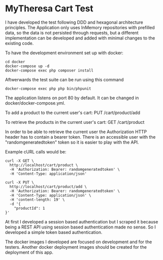 # MyTheresa Cart Test

I have developed the test following DDD and hexagonal architecture principles.
The Application only uses InMemory repositories with prefilled data, so the data 
is not persisted through requests, but a different implementation 
can be developed and added with minimal changes to the existing code.

To have the development environment set up with docker: 
```
cd docker
docker-compose up -d
docker-compose exec php composer install
```

Aftwerwards the test suite can be run using this command
```
docker-compose exec php php bin/phpunit
```

The application listens on port 80 by default. It can be changed in docker/docker-compose.yml.

To add a product to the current user's cart:
PUT /cart/product/add

To retrieve the products in the current user's cart:
GET /cart/product

In order to be able to retrieve the current user the Authorization HTTP header has to contain a bearer token.
There is an accessible user with the "randomgeneratedtoken" token so it is easier to play with the API.

Example cURL calls would be:
```
curl -X GET \
  http://localhost/cart/product \
  -H 'Authorization: Bearer: randomgeneratedtoken' \
  -H 'Content-Type: application/json'
```
```
curl -X PUT \
  http://localhost/cart/product/add \
  -H 'Authorization: Bearer: randomgeneratedtoken' \
  -H 'Content-Type: application/json' \
  -H 'content-length: 19' \
  -d '{
    "productId": 1
}'
```

At first I developed a session based authentication but I scraped it because being a REST API using 
session based authentication made no sense. So I developed a simple token based authentication.

The docker images I developed are focused on development and for the testers. 
Another docker deployment images should be created for the deployment of this app.





